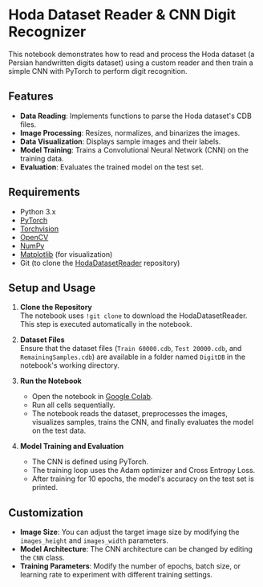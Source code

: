 # Hoda Dataset Reader & CNN Digit Recognizer

This notebook demonstrates how to read and process the Hoda dataset (a Persian handwritten digits dataset) using a custom reader and then train a simple CNN with PyTorch to perform digit recognition.

## Features

- **Data Reading**: Implements functions to parse the Hoda dataset's CDB files.
- **Image Processing**: Resizes, normalizes, and binarizes the images.
- **Data Visualization**: Displays sample images and their labels.
- **Model Training**: Trains a Convolutional Neural Network (CNN) on the training data.
- **Evaluation**: Evaluates the trained model on the test set.

## Requirements

- Python 3.x
- [PyTorch](https://pytorch.org/)
- [Torchvision](https://pytorch.org/vision/stable/index.html)
- [OpenCV](https://opencv.org/)
- [NumPy](https://numpy.org/)
- [Matplotlib](https://matplotlib.org/) (for visualization)
- Git (to clone the [HodaDatasetReader](https://github.com/amir-saniyan/HodaDatasetReader) repository)

## Setup and Usage

1. **Clone the Repository**  
   The notebook uses `!git clone` to download the HodaDatasetReader. This step is executed automatically in the notebook.

2. **Dataset Files**  
   Ensure that the dataset files (`Train 60000.cdb`, `Test 20000.cdb`, and `RemainingSamples.cdb`) are available in a folder named `DigitDB` in the notebook's working directory.

3. **Run the Notebook**  
   - Open the notebook in [Google Colab](https://colab.research.google.com/).
   - Run all cells sequentially.
   - The notebook reads the dataset, preprocesses the images, visualizes samples, trains the CNN, and finally evaluates the model on the test data.

4. **Model Training and Evaluation**  
   - The CNN is defined using PyTorch.
   - The training loop uses the Adam optimizer and Cross Entropy Loss.
   - After training for 10 epochs, the model's accuracy on the test set is printed.

## Customization

- **Image Size**: You can adjust the target image size by modifying the `images_height` and `images_width` parameters.
- **Model Architecture**: The CNN architecture can be changed by editing the `CNN` class.
- **Training Parameters**: Modify the number of epochs, batch size, or learning rate to experiment with different training settings.


